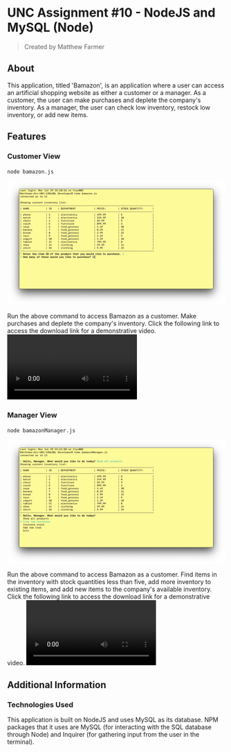 # **UNC Assignment #10 - NodeJS and MySQL (Node)**
> Created by Matthew Farmer

## About
This application, titled 'Bamazon', is an application where a user can access an artificial shopping website as either a customer or a manager. As a customer, the user can make purchases and deplete the company's inventory. As a manager, the user can check low inventory, restock low inventory, or add new items.

## Features

### Customer View
`node bamazon.js`

![ Customer Photo Demonstration ](/demoMedia/bamazon.png)

Run the above command to access Bamazon as a customer. Make purchases and deplete the company's inventory. Click the following link to access the download link for a demonstrative video. ![ Customer Video Demonstration ](/demoMedia/bamazonVideo.mov)

### Manager View
`node bamazonManager.js`

![ Customer Photo Demonstration ](/demoMedia/bamazonManager.png)

Run the above command to access Bamazon as a customer. Find items in the inventory with stock quantities less than five, add more inventory to existing items, and add new items to the company's available inventory. Click the following link to access the download link for a demonstrative video. ![ Manager Video Demonstration ](/demoMedia/bamazonManagerVideo.mov)

## Additional Information

### Technologies Used

This application is built on NodeJS and uses MySQL as its database. NPM packages that it uses are MySQL (for interacting with the SQL database through Node) and Inquirer (for gathering input from the user in the terminal).

